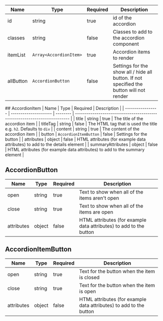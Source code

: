 | Name      | Type                   | Required | Description                                                                              |
| --------- | ---------------------- | -------- | ---------------------------------------------------------------------------------------- |
| id        | string                 | true     | id of the accordion                                                                      |
| classes   | string                 | false    | Classes to add to the accordion component                                                |
| itemList  | `Array<AccordionItem>` | true     | Accordion items to render                                                                |
| allButton | `AccordionButton`      | false    | Settings for the show all / hide all button. If not specified the button will not render |

## AccordionItem
| Name | Type | Required | Description |
| ----------------- | --------------------- | -------- | --------------------------------------------------------------------------- |
| title | string | true | The title of the accordion item |
| titleTag | string | false | The HTML tag that is used the title e.g. `h2`. Defaults to `div` |
| content | string | true | The content of the accordion item |
| button | `AccordionItemButton` | false | Settings for the button |
| attributes | object | false | HTML attributes (for example data attributes) to add to the details element |
| summaryAttributes | object | false | HTML attributes (for example data attributes) to add to the summary element |

## AccordionButton

| Name       | Type   | Required | Description                                                        |
| ---------- | ------ | -------- | ------------------------------------------------------------------ |
| open       | string | true     | Text to show when all of the items aren't open                     |
| close      | string | true     | Text to show when all of the items are open                        |
| attributes | object | false    | HTML attributes (for example data attributes) to add to the button |

## AccordionItemButton

| Name       | Type   | Required | Description                                                        |
| ---------- | ------ | -------- | ------------------------------------------------------------------ |
| open       | string | true     | Text for the button when the item is closed                        |
| close      | string | true     | Text for the button when the item is open                          |
| attributes | object | false    | HTML attributes (for example data attributes) to add to the button |
